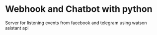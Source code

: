 # Webhook and Chatbot with python

Server for listening events from facebook and telegram using watson asistant api